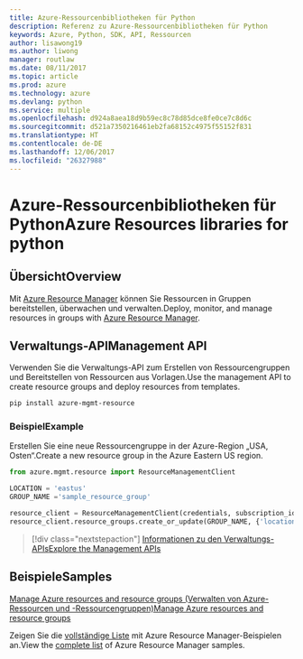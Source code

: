 ```yaml
---
title: Azure-Ressourcenbibliotheken für Python
description: Referenz zu Azure-Ressourcenbibliotheken für Python
keywords: Azure, Python, SDK, API, Ressourcen
author: lisawong19
ms.author: liwong
manager: routlaw
ms.date: 08/11/2017
ms.topic: article
ms.prod: azure
ms.technology: azure
ms.devlang: python
ms.service: multiple
ms.openlocfilehash: d924a8aea18d9b59ec8c78d85dce8fe0ce7c8d6c
ms.sourcegitcommit: d521a7350216461eb2fa68152c4975f55152f831
ms.translationtype: HT
ms.contentlocale: de-DE
ms.lasthandoff: 12/06/2017
ms.locfileid: "26327988"
---
```

# <a name="azure-resources-libraries-for-python"></a><span data-ttu-id="d820a-104">Azure-Ressourcenbibliotheken für Python</span><span class="sxs-lookup"><span data-stu-id="d820a-104">Azure Resources libraries for python</span></span>

## <a name="overview"></a><span data-ttu-id="d820a-105">Übersicht</span><span class="sxs-lookup"><span data-stu-id="d820a-105">Overview</span></span> 
<span data-ttu-id="d820a-106">Mit [Azure Resource Manager](https://docs.microsoft.com/en-us/azure/azure-resource-manager/resource-group-overview) können Sie Ressourcen in Gruppen bereitstellen, überwachen und verwalten.</span><span class="sxs-lookup"><span data-stu-id="d820a-106">Deploy, monitor, and manage resources in groups with [Azure Resource Manager](https://docs.microsoft.com/en-us/azure/azure-resource-manager/resource-group-overview).</span></span>

## <a name="management-api"></a><span data-ttu-id="d820a-107">Verwaltungs-API</span><span class="sxs-lookup"><span data-stu-id="d820a-107">Management API</span></span>
<span data-ttu-id="d820a-108">Verwenden Sie die Verwaltungs-API zum Erstellen von Ressourcengruppen und Bereitstellen von Ressourcen aus Vorlagen.</span><span class="sxs-lookup"><span data-stu-id="d820a-108">Use the management API to create resource groups and deploy resources from templates.</span></span>

```bash
pip install azure-mgmt-resource
```
### <a name="example"></a><span data-ttu-id="d820a-109">Beispiel</span><span class="sxs-lookup"><span data-stu-id="d820a-109">Example</span></span> 
<span data-ttu-id="d820a-110">Erstellen Sie eine neue Ressourcengruppe in der Azure-Region „USA, Osten“.</span><span class="sxs-lookup"><span data-stu-id="d820a-110">Create a new resource group in the Azure Eastern US region.</span></span>

```python
from azure.mgmt.resource import ResourceManagementClient

LOCATION = 'eastus'
GROUP_NAME ='sample_resource_group'

resource_client = ResourceManagementClient(credentials, subscription_id)
resource_client.resource_groups.create_or_update(GROUP_NAME, {'location': LOCATION})
```

> [!div class="nextstepaction"]
> [<span data-ttu-id="d820a-111">Informationen zu den Verwaltungs-APIs</span><span class="sxs-lookup"><span data-stu-id="d820a-111">Explore the Management APIs</span></span>](/python/api/overview/azure/azure.mgmt.resource)

## <a name="samples"></a><span data-ttu-id="d820a-112">Beispiele</span><span class="sxs-lookup"><span data-stu-id="d820a-112">Samples</span></span>
[<span data-ttu-id="d820a-113">Manage Azure resources and resource groups (Verwalten von Azure-Ressourcen und -Ressourcengruppen)</span><span class="sxs-lookup"><span data-stu-id="d820a-113">Manage Azure resources and resource groups</span></span>](https://github.com/Azure-Samples/resource-manager-python-resources-and-groups)

<span data-ttu-id="d820a-114">Zeigen Sie die [vollständige Liste](https://azure.microsoft.com/resources/samples/?platform=python&term=resource) mit Azure Resource Manager-Beispielen an.</span><span class="sxs-lookup"><span data-stu-id="d820a-114">View the [complete list](https://azure.microsoft.com/resources/samples/?platform=python&term=resource) of Azure Resource Manager samples.</span></span>
